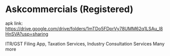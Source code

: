# Askcommercials (Registered)
apk link: https://drive.google.com/drive/folders/1mTDo5FDprVy78UMM62q1LSAu_l8HnSVA?usp=sharing

ITR/GST Filing App,
Taxation Services,
Industry Consultation Services
Many more

